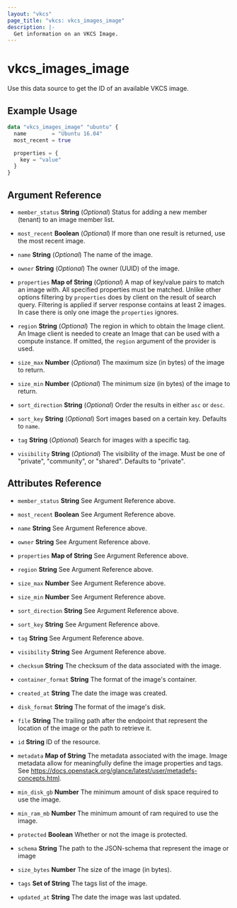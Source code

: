```yaml
---
layout: "vkcs"
page_title: "vkcs: vkcs_images_image"
description: |-
  Get information on an VKCS Image.
---
```


# vkcs_images_image

Use this data source to get the ID of an available VKCS image.

## Example Usage

```terraform
data "vkcs_images_image" "ubuntu" {
  name        = "Ubuntu 16.04"
  most_recent = true

  properties = {
    key = "value"
  }
}
```

## Argument Reference
- `member_status` **String** (*Optional*) Status for adding a new member (tenant) to an image member list.

- `most_recent` **Boolean** (*Optional*) If more than one result is returned, use the most recent image.

- `name` **String** (*Optional*) The name of the image.

- `owner` **String** (*Optional*) The owner (UUID) of the image.

- `properties` <strong>Map of </strong>**String** (*Optional*) A map of key/value pairs to match an image with. All specified properties must be matched. Unlike other options filtering by `properties` does by client on the result of search query. Filtering is applied if server response contains at least 2 images. In case there is only one image the `properties` ignores.

- `region` **String** (*Optional*) The region in which to obtain the Image client. An Image client is needed to create an Image that can be used with a compute instance. If omitted, the `region` argument of the provider is used.

- `size_max` **Number** (*Optional*) The maximum size (in bytes) of the image to return.

- `size_min` **Number** (*Optional*) The minimum size (in bytes) of the image to return.

- `sort_direction` **String** (*Optional*) Order the results in either `asc` or `desc`.

- `sort_key` **String** (*Optional*) Sort images based on a certain key. Defaults to `name`.

- `tag` **String** (*Optional*) Search for images with a specific tag.

- `visibility` **String** (*Optional*) The visibility of the image. Must be one of "private", "community", or "shared". Defaults to "private".


## Attributes Reference
- `member_status` **String** See Argument Reference above.

- `most_recent` **Boolean** See Argument Reference above.

- `name` **String** See Argument Reference above.

- `owner` **String** See Argument Reference above.

- `properties` <strong>Map of </strong>**String** See Argument Reference above.

- `region` **String** See Argument Reference above.

- `size_max` **Number** See Argument Reference above.

- `size_min` **Number** See Argument Reference above.

- `sort_direction` **String** See Argument Reference above.

- `sort_key` **String** See Argument Reference above.

- `tag` **String** See Argument Reference above.

- `visibility` **String** See Argument Reference above.

- `checksum` **String** The checksum of the data associated with the image.

- `container_format` **String** The format of the image's container.

- `created_at` **String** The date the image was created.

- `disk_format` **String** The format of the image's disk.

- `file` **String** The trailing path after the endpoint that represent the location of the image or the path to retrieve it.

- `id` **String** ID of the resource.

- `metadata` <strong>Map of </strong>**String** The metadata associated with the image. Image metadata allow for meaningfully define the image properties and tags. See https://docs.openstack.org/glance/latest/user/metadefs-concepts.html.

- `min_disk_gb` **Number** The minimum amount of disk space required to use the image.

- `min_ram_mb` **Number** The minimum amount of ram required to use the image.

- `protected` **Boolean** Whether or not the image is protected.

- `schema` **String** The path to the JSON-schema that represent the image or image

- `size_bytes` **Number** The size of the image (in bytes).

- `tags` <strong>Set of </strong>**String** The tags list of the image.

- `updated_at` **String** The date the image was last updated.


